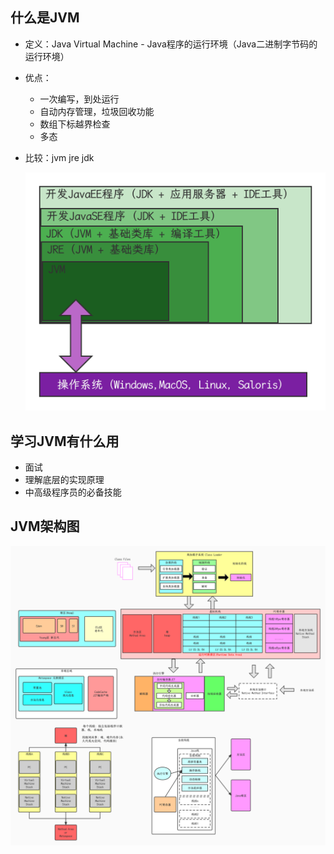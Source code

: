 ## 什么是JVM

- 定义：Java Virtual Machine - Java程序的运行环境（Java二进制字节码的运行环境）

- 优点：

  - 一次编写，到处运行
  - 自动内存管理，垃圾回收功能
  - 数组下标越界检查
  - 多态

- 比较：jvm jre jdk

  ![比较：jvm jre jdk](./images/JVM,JRE,JDK.png)

## 学习JVM有什么用

- 面试
- 理解底层的实现原理
- 中高级程序员的必备技能

## JVM架构图

![](./images/JVM架构图.jpg)